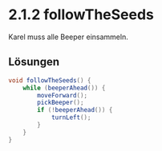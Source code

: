 # 2.1.2 followTheSeeds

Karel muss alle Beeper einsammeln.

## Lösungen

```java
void followTheSeeds() {
    while (beeperAhead()) {
        moveForward();
        pickBeeper();
        if (!beeperAhead()) {
            turnLeft();
        }
    }
}
```
